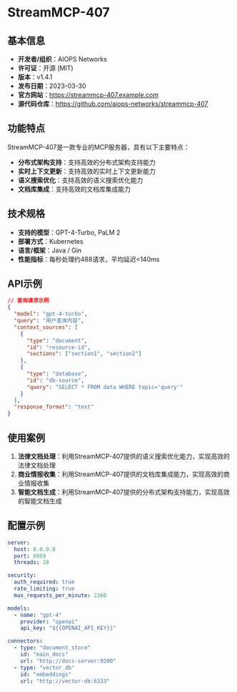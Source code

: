 # StreamMCP-407

## 基本信息

- **开发者/组织**：AIOPS Networks
- **许可证**：开源 (MIT)
- **版本**：v1.4.1
- **发布日期**：2023-03-30
- **官方网站**：https://streammcp-407.example.com
- **源代码仓库**：https://github.com/aiops-networks/streammcp-407

## 功能特点

StreamMCP-407是一款专业的MCP服务器，具有以下主要特点：

- **分布式架构支持**：支持高效的分布式架构支持能力
- **实时上下文更新**：支持高效的实时上下文更新能力
- **语义搜索优化**：支持高效的语义搜索优化能力
- **文档库集成**：支持高效的文档库集成能力


## 技术规格

- **支持的模型**：GPT-4-Turbo, PaLM 2
- **部署方式**：Kubernetes
- **语言/框架**：Java / Gin
- **性能指标**：每秒处理约488请求，平均延迟<140ms

## API示例

```json
// 查询请求示例
{
  "model": "gpt-4-turbo",
  "query": "用户查询内容",
  "context_sources": [
    {
      "type": "document",
      "id": "resource-id",
      "sections": ["section1", "section2"]
    },
    {
      "type": "database",
      "id": "db-source",
      "query": "SELECT * FROM data WHERE topic='query'"
    }
  ],
  "response_format": "text"
}
```

## 使用案例

1. **法律文档处理**：利用StreamMCP-407提供的语义搜索优化能力，实现高效的法律文档处理
2. **商业情报收集**：利用StreamMCP-407提供的文档库集成能力，实现高效的商业情报收集
3. **智能文档生成**：利用StreamMCP-407提供的分布式架构支持能力，实现高效的智能文档生成


## 配置示例

```yaml
server:
  host: 0.0.0.0
  port: 8959
  threads: 28

security:
  auth_required: true
  rate_limiting: true
  max_requests_per_minute: 2360

models:
  - name: "gpt-4"
    provider: "openai"
    api_key: "${{OPENAI_API_KEY}}"

connectors:
  - type: "document_store"
    id: "main_docs"
    url: "http://docs-server:9200"
  - type: "vector_db"
    id: "embeddings"
    url: "http://vector-db:6333"
```